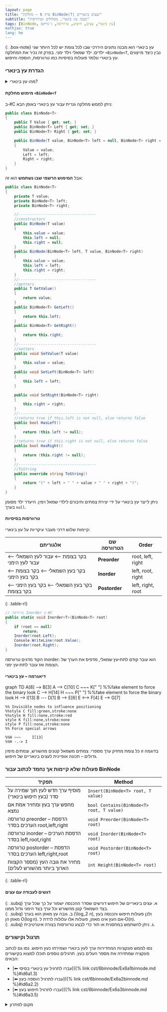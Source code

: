 ```yaml
---
layout: page 
title: "פרק 6 – מחלקת BinNode⟨T⟩ ועצים בינאריים"
subtitle: "מבנה עץ בינארי, מסלולים וטרוורסות"
tags: [BinNode, עץ בינארי, עצים, חיפוש, טרוורסה, ג'נריקס]
mathjax: true
lang: he
---
```


{: .box-note}
עץ בינארי הוא מבנה נתונים היררכי שבו לכל צומת יש לכל היותר שני ילדים: ילד שמאלי וילד ימני. בפרק זה נכיר את המחלקה `<BinNode<T`, נבין כיצד מייצגים עץ בינארי ונלמד פעולות בסיסיות כמו טרוורסות, הוספה וחיפוש.


<!-- Source: Boston University – Binary Tree notes -->

### הגדרת עץ בינארי

<details markdown="1">
<summary>מהו עץ בינארי?</summary>

עץ בינארי הוא מבנה נתונים שבו כל צומת מחזיק ערך ושני מצביעים: **Left** ו‑**Right**. אם לצומת אין ילד שמאלי או ימני אז המצביע המתאים הוא `null`. בראש העץ נמצא צומת השורש (root), וכל צומת יכול להוות שורש של תת‑עץ.

</details>

#### מימוש מחלקת `<BinNode<T`

ב‑#C ניתן לממש מחלקה גנרית עבור עץ בינארי באופן הבא:

```csharp
public class BinNode<T>
{
    public T Value { get; set; }
    public BinNode<T> Left { get; set; }
    public BinNode<T> Right { get; set; }

    public BinNode(T value, BinNode<T> left = null, BinNode<T> right = null)
    {
        Value = value;
        Left = left;
        Right = right;
    }
}
```

אבל **המימוש הרשמי שבו נשתמש** הוא זה:

```csharp
public class BinNode<T>
{
    private T value;
    private BinNode<T> left;
    private BinNode<T> right;

    //-----------------------------------
    //constructors
    public BinNode(T value)
    {
        this.value = value;
        this.left = null;
        this.right = null;
    }
    public BinNode(BinNode<T> left, T value, BinNode<T> right)
    {
        this.value = value;
        this.left = left;
        this.right = right;
    }
    //-----------------------------------
    //getters
    public T GetValue()
    {
        return value;
    }
    public BinNode<T> GetLeft()
    {
        return this.left;
    }
    public BinNode<T> GetRight()
    {
        return this.right;
    }
    //-----------------------------------
    //setters
    public void SetValue(T value)
    {
        this.value = value;
    }
    public void SetLeft(BinNode<T> left)
    {
        this.left = left;
    }

    public void SetRight(BinNode<T> right)
    {
        this.right = right;
    }
    //-----------------------------------
    //returns true if this.left is not null, else returns false
    public bool HasLeft()
    {
        return (this.left != null);
    }
    //returns true if this.right is not null, else returns false
    public bool HasRight()
    {
        return (this.right != null);
    }
    //-----------------------------------
    //ToString
    public override string ToString()
    {
        return "(" + left + " " + value + " " + right + ")";
    }
}
```


ניתן לייצר עץ בינארי על ידי יצירת צמתים וחיבורם לילדי שמאל וימין. היעדר ילד מסומן בערך `null`.

#### טרוורסות בסיסיות

קיימות שלוש דרכי מעבר עיקריות על עץ בינארי:

| אלגוריתם|  שם הטרוורסה  | Order |
| --- | --- | --- |
| בקר בצומת ⟵ עבור לעץ השמאלי ⟵ עבור לעץ הימני | **Preorder** | root, left, right |
| בקר בעץ השמאלי ⟵ בקר בצומת ⟵ בקר בעץ הימני | **Inorder** | left, root, right |
|בקר בעץ השמאלי ⟵ בקר בעץ הימני ⟵ בקר בצומת | **Postorder** |  left, right, root |
{: .table-rl}

```csharp
// טרוורסה Inorder ב‑#C
public static void Inorder<T>(BinNode<T> root)
{
    if (root == null)
        return;
    Inorder(root.Left);
    Console.WriteLine(root.Value);
    Inorder(root.Right);
}
```

הקוד מדגים טרוורסה inorder: הוא עובר קודם לתת‑עץ שמאלי, מדפיס את הערך של הצומת ואז עובר לתת‑עץ ימני.

#### דיאגרמה – עץ בינארי

<div class="mermaid">
graph TD
    A[8] --> B[3]
    A --> C[10]
    C ~~~   K[" "] %%fake element to force the binary look
    C -->   H[14]
    H ~~~ P[" "] %%fake element to force the binary look
    H --> I[13]
    B --- D[1]
    B --> E[6]
    E <--> F[4]
    E --> G[7]

    %% Invisible nodes to influence positioning
    %%style C fill:green,stroke:none
    %%style H fill:none,stroke:red
    style K fill:none,stroke:none
    style P fill:none,stroke:none
    %% Force special arrows
    
    %%H ~~~     I[13]
    %%H -.-> I
</div>

בדוגמה זו כל צומת מחזיק ערך מספרי. צמתים משמאל קטנים מהשורש, וצמתים מימין גדולים – תכונה אופיינית לעצים בינאריים של חיפוש.

### פעולות שלא קיימות אך נחמד לכתוב עבור BinNode

| תפקיד | Method |
| --- | --- |
| מוסיף ערך חדש לעץ תוך שמירה על סדר (בעץ חיפוש בינארי) | `Insert(BinNode<T> root, T value)` |
|  מחפש ערך בעץ ומחזיר אמת אם נמצא |`bool Contains(BinNode<T> root, T value)` |
|  טרוורסה preorder – הדפסת הערכים בסדר root,left,right |`void Preorder(BinNode<T> root)` |
| טרוורסה inorder – הדפסת הערכים בסדר left,root,right | `void Inorder(BinNode<T> root)` |
| טרוורסה postorder – הדפסת הערכים בסדר left,right,root | `void Postorder(BinNode<T> root)` |
| מחזיר את גובה העץ (מספר הקצוות הארוך ביותר מהשורש לעלים) |  `int Height(BinNode<T> root)` |
{: .table-rl}

#### דגשים לעבודה עם עצים

{: .subq}
א. עצים בינאריים של חיפוש דורשים שסדר ההכנסה ישמור על כך שכל ערך בצד השמאלי קטן מהשורש וכל ערך בצד הימני גדול ממנו.  
{: .subq}
ב. גובה עץ מאוזן הוא בערך \(\log_2 n\), ולכן פעולות חיפוש והכנסה בעץ מאוזן הן O(log n). אם העץ אינו מאוזן, פעולות אלו עלולות לרדת ל‑O(n).  
{: .subq}
ג. ניתן להשתמש במחסנית או תור כדי לבצע טרוורסות בצורה איטרטיבית.  

### תרגול וקישורים

נסו לממש פונקציות המחדירות ערך לעץ בינארי ושמירתו כעץ חיפוש. נסו גם לכתוב פונקציה שמחזירה את מספר העלים בעץ. תרגילים נוספים תוכלו למצוא בקישורים הבאים:

- [⬅ עברו לתרגיל עץ בינארי בסיסי]({% link cst/6binnode/Ex6a1binnode.md %}#id6a1.3)
- [⬅ עברו לתרגיל הוספה בעץ]({% link cst/6binnode/Ex6a2binnode.md %}#id6a2.2)
- [⬅ עברו לתרגיל חיפוש בעץ]({% link cst/6binnode/Ex6a3binnode.md %}#id6a3.5)

<details markdown="1">
<summary>מקום לפתרון</summary>

כתבו פונקציה שמחזירה את סכום הערכים בכל הצמתים בעץ בינארי. השתמשו ברקורסיה לביקור בכל צומת.

</details>
